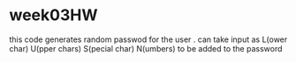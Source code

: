 # week03HW
this code generates random passwod for the user . can take input as L(ower char) U(pper chars) S(pecial char)  N(umbers) to be added to the password  

